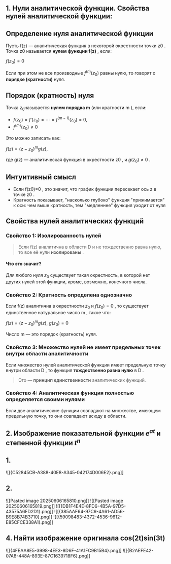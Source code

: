 ## **1. Нули аналитической функции. Свойства нулей аналитической функции:**

## Определение нуля аналитической функции

Пусть f(z) — аналитическая функция в некоторой окрестности точки z0​ . Точка z0​ называется **нулем функции f(z)** , если:

$f(z_0​)=0$

Если при этом не все производные $f^{(n)}(z_0​)$ равны нулю, то говорят о **порядке (кратности)** нуля.
## Порядок (кратность) нуля

Точка $z_0​$ называется **нулем порядка m** (или кратности m ), если:

- $f(z_0​)=f′(z_0​)=⋯=f^{(m−1)}(z_0​)=0 ,$
- $f^{(m)}(z_0​)\ne0$

Это можно записать как:

$f(z)=(z−z_0​)^mg(z)$,

где g(z) — аналитическая функция в окрестности z0​ , и $g(z_0​)\ne0$ .
## Интуитивный смысл

- Если f(z0​)=0 , это значит, что график функции пересекает ось z в точке z0​ .
- Кратность показывает, "насколько глубоко" функция "прижимается" к оси: чем выше кратность, тем "медленнее" функция уходит от нуля
## Свойства нулей аналитических функций

### Свойство 1: **Изолированность нулей**

> Если f(z) аналитична в области D и не тождественно равна нулю, то все её нули **изолированы** .

#### Что это значит?

Для любого нуля $z_0$​ существует такая окрестность, в которой нет других нулей этой функции, кроме, возможно, конечного числа.

### Свойство 2: **Кратность определена однозначно**

Если f(z) аналитична в окрестности $z_0$​ и $f(z_0​)=0$ , то существует единственное натуральное число m , такое что:

$f(z)=(z−z_0​)^mg(z)$, $g(z_0​)=0$

Число m — это порядок (кратность) нуля.

### Свойство 3: **Множество нулей не имеет предельных точек внутри области аналитичности**

Если множество нулей аналитической функции имеет предельную точку внутри области D , то функция **тождественно равна нулю** в D .

> Это — **принцип единственности** аналитических функций.

### Свойство 4: **Аналитическая функция полностью определяется своими нулями**

Если две аналитические функции совпадают на множестве, имеющем предельную точку, то они совпадают всюду в области.

## **2. Изображение показательной функции $e^{at}$ и степенной функции $t^n$**
## 1.
![[{C52845CB-A388-40E8-A345-042174D006E2}.png]]
## 2.
![[Pasted image 20250606165810.png]]
![[Pasted image 20250606165819.png]]
![[{DB1F4E4E-8FD6-4B5A-97D5-43575A6ED2D1}.png]]
![[{385AAF64-97C9-4A61-AD56-B9E8B74B3710}.png]]
![[{59098483-4372-4536-9612-E85CFCE338A1}.png]]

## **4. Найти изображение оригинала cos(2t)sin(3t)**

![[{4FEAA8E5-3998-4EE3-8D6F-41A1FC9B15B4}.png]]
![[{B2AEFE42-07A8-448A-893E-87C1639718F6}.png]]

